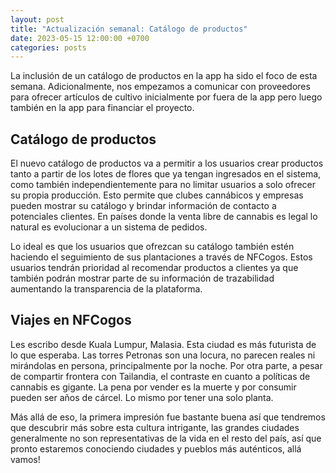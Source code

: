 ```yaml
---
layout: post
title: "Actualización semanal: Catálogo de productos"
date: 2023-05-15 12:00:00 +0700
categories: posts
---
```


La inclusión de un catálogo de productos en la app ha sido el foco de esta semana. Adicionalmente, nos empezamos a comunicar con proveedores para ofrecer artículos de cultivo inicialmente por fuera de la app pero luego también en la app para financiar el proyecto.

## Catálogo de productos

El nuevo catálogo de productos va a permitir a los usuarios crear productos tanto a partir de los lotes de flores que ya tengan ingresados en el sistema, como también independientemente para no limitar usuarios a solo ofrecer su propia producción. Esto permite que clubes cannábicos y empresas pueden mostrar su catálogo y brindar información de contacto a potenciales clientes. En países donde la venta libre de cannabis es legal lo natural es evolucionar a un sistema de pedidos.

Lo ideal es que los usuarios que ofrezcan su catálogo también estén haciendo el seguimiento de sus plantaciones a través de NFCogos. Estos usuarios tendrán prioridad al recomendar productos a clientes ya que también podrán mostrar parte de su información de trazabilidad aumentando la transparencia de la plataforma.

## Viajes en NFCogos

Les escribo desde Kuala Lumpur, Malasia. Esta ciudad es más futurista de lo que esperaba. Las torres Petronas son una locura, no parecen reales ni mirándolas en persona, principalmente por la noche. Por otra parte, a pesar de compartir frontera con Tailandia, el contraste en cuanto a políticas de cannabis es gigante. La pena por vender es la muerte y por consumir pueden ser años de cárcel. Lo mismo por tener una solo planta.

Más allá de eso, la primera impresión fue bastante buena así que tendremos que descubrir más sobre esta cultura intrigante, las grandes ciudades generalmente no son representativas de la vida en el resto del país, así que pronto estaremos conociendo ciudades y pueblos más auténticos, allá vamos!
